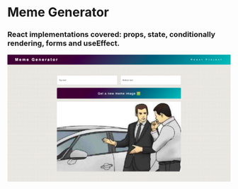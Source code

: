 # Meme Generator

### React implementations covered: props, state, conditionally rendering, forms and useEffect.

![Screenshot](public/screenshot.png)
